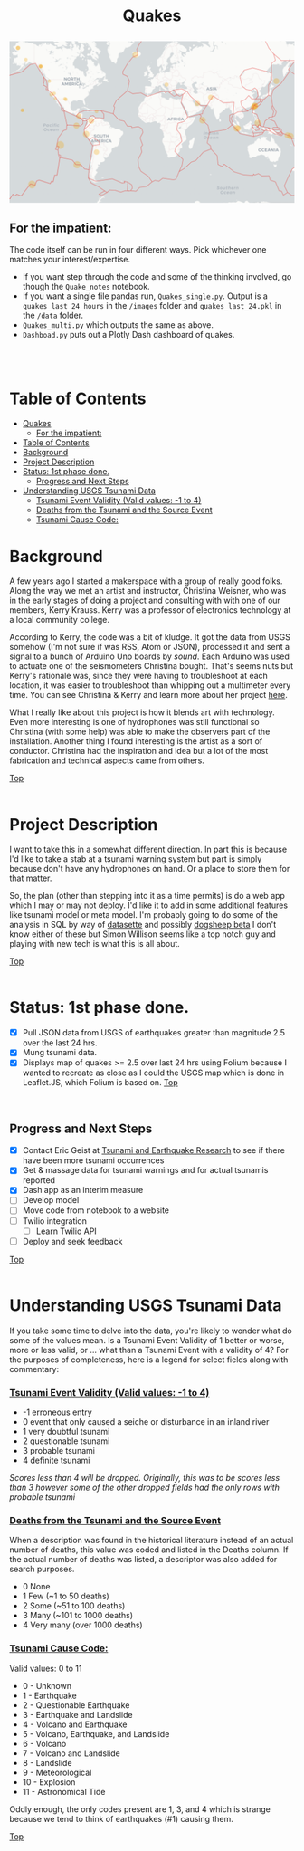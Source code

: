 #  <p align="center">Quakes</p>

![earthquakes >2.5 ](images/updated_events.png)

## For the impatient:
The code itself can be run in four different ways. Pick whichever one matches your interest/expertise.<br>
 * If you want step through the code and some of the thinking involved, go though the `Quake_notes` notebook.
 *  If you want a single file pandas run, `Quakes_single.py`. Output is a `quakes_last_24_hours` in the `/images`
folder and `quakes_last_24.pkl` in the `/data` folder. 
 * `Quakes_multi.py` which outputs the same as above.
 * `Dashboad.py` puts out a Plotly Dash dashboard of quakes. 

<br><br>
# Table of Contents
- [Quakes](#quakes)
  - [For the impatient:](#for-the-impatient)
- [Table of Contents](#table-of-contents)
- [Background](#background)
- [Project Description](#project-description)
- [Status: 1st phase done.](#status-1st-phase-done)
  - [Progress and Next Steps](#progress-and-next-steps)
- [Understanding USGS Tsunami Data](#understanding-usgs-tsunami-data)
    - [Tsunami Event Validity (Valid values: -1 to 4)](#tsunami-event-validity-valid-values--1-to-4)
    - [Deaths from the Tsunami and the Source Event](#deaths-from-the-tsunami-and-the-source-event)
    - [Tsunami Cause Code: ](#tsunami-cause-code-)

 
# Background 
A few years ago I started a makerspace with a group of really good folks. Along the way we met an artist and instructor, Christina Weisner, who was in the early stages of doing a project and consulting with with one of our members, Kerry Krauss. Kerry was a professor of electronics technology at a local community college.

According to Kerry, the code was a bit of kludge. It got the data from USGS somehow (I'm not sure if was RSS, Atom or JSON), processed it and sent a signal to a bunch of Arduino Uno boards by *sound*. Each Arduino was used to actuate one of the seismometers Christina bought. That's seems nuts but Kerry's rationale was, since they were having to troubleshoot at each location, it was easier to troubleshoot than whipping out a multimeter every time. You can see Christina & Kerry and learn more about her project [here](https://www.youtube.com/embed/uK_es620K0w).

What I really like about this project is how it blends art with technology. Even more interesting is one of hydrophones was still functional so Christina (with some help) was able to make the observers part of the installation. Another thing I found interesting is the artist as a sort of conductor. Christina had the inspiration and idea but a lot of the most fabrication and technical aspects came from others. 

[Top ](#table-of-contents)
<br><br>
# Project Description

I want to take this in a somewhat different direction. In part this is because I'd like to take a stab at a tsunami warning system but part is simply because don't have any hydrophones on hand. Or a place to store them for that matter.

So, the plan (other than stepping into it as a time permits) is do a web app which I may or may not deploy. I'd like it to add in some additional features like tsunami model or meta model. I'm probably going to do some of the analysis in SQL by way of [datasette](https://datasette.io/) and possibly [dogsheep beta](https://dogsheep.github.io/) I don't know either of these but Simon Willison seems like a top notch guy and playing with new tech is what this is all about.

[Top ](#table-of-contents)
<br><br>
# Status: 1st phase done.
 - [x] Pull JSON data from USGS of earthquakes greater than magnitude 2.5 over the last 24 hrs. 
 - [x] Mung tsunami data.
 - [x] Displays map of quakes >= 2.5 over last 24 hrs using Folium because I wanted to recreate as close as I could the USGS map which is done in Leaflet.JS, which Folium is based on. 
[Top ](#table-of-contents)
<br>

## Progress and Next Steps

- [x] Contact Eric Geist at [Tsunami and Earthquake Research](https://www.usgs.gov/centers/pcmsc/science/tsunami-and-earthquake-research?qt-science_center_objects=0#qt-science_center_objects) to see if there have been more tsunami occurrences
- [x] Get & massage data for tsunami warnings and for actual tsunamis reported
- [x] Dash app as an interim measure
- [ ] Develop model
- [ ] Move code from notebook to a website
- [ ] Twilio integration
  - [ ] Learn Twilio API
- [ ] Deploy and seek feedback

[Top ](#table-of-contents)
<br><br>


# Understanding USGS Tsunami Data
If you take some time to delve into the data, you're likely to wonder what do some of the values mean. Is a Tsunami Event Validity of 1 better or worse, more or less valid, or ... what than a Tsunami Event with a validity of 4? For the purposes of completeness, here is a legend for select fields along with commentary:

### <u>Tsunami Event Validity (Valid values: -1 to 4)</u>
 - -1	erroneous entry
 - 0	event that only caused a seiche or disturbance in an inland river
 - 1	very doubtful tsunami
 - 2	questionable tsunami
 - 3	probable tsunami
 - 4	definite tsunami

*Scores less than 4 will be dropped. Originally, this was to be scores less than 3 however some of the other dropped fields had the only rows with probable tsunami* 

### <u>Deaths from the Tsunami and the Source Event</u>
When a description was found in the historical literature instead of an actual number of deaths, this value was coded and listed in the Deaths column. If the actual number of deaths was listed, a descriptor was also added for search purposes.
 - 0	None
 - 1	Few (~1 to 50 deaths)
 - 2	Some (~51 to 100 deaths)
 - 3	Many (~101 to 1000 deaths)
 - 4	Very many (over 1000 deaths)

### <u>Tsunami Cause Code:</u> <br>
Valid values: 0 to 11
 - 0  - 	Unknown
 - 1  - 	Earthquake
 - 2  - 	Questionable Earthquake
 - 3  - 	Earthquake and Landslide
 - 4  - 	Volcano and Earthquake
 - 5  - 	Volcano, Earthquake, and Landslide
 - 6  - 	Volcano
 - 7  - 	Volcano and Landslide
 - 8  - 	Landslide
 - 9  - 	Meteorological
 - 10 - 	Explosion
 - 11 - 	Astronomical Tide

 Oddly enough, the only codes present are 1, 3, and 4 which is strange because we tend to think of earthquakes (#1) causing them.

[Top ](#table-of-contents)